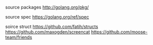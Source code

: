 
source packages
  http://golang.org/pkg/

source spec
  https://golang.org/ref/spec

soirce struct
  https://github.com/fatih/structs
  https://github.com/maxogden/screencat
  https://github.com/moose-team/friends
